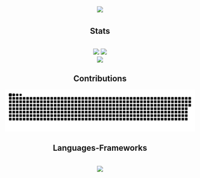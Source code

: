 <h1 align="center">
    <img src="https://readme-typing-svg.herokuapp.com/?font=Pixelify+Sans&size=30&pause=1000&color=70A5FD&center=true&vCenter=true&random=false&width=435&lines=Hello+Everyone!" />
</h1>

<h2 align="center">Stats</h2>
<br/>
<!-- Proudly created with GPRM ( https://gprm.itsvg.in ) -->

<div align=center>
  <img width=390 src="https://github-readme-stats.vercel.app/api?username=fajrulfahmi&theme=tokyonight&hide_border=true&include_all_commits=false&count_private=false"/>
  <img width=390 src="https://github-readme-streak-stats.herokuapp.com/?user=fajrulfahmi&theme=tokyonight&hide_border=true" />
  <br/>
  <img width=325 align="center" src="https://github-readme-stats.vercel.app/api/top-langs/?username=fajrulfahmi&theme=tokyonight&hide_border=true&include_all_commits=false&count_private=false&layout=compact" />
</div>

<h2 align="center">Contributions</h2>
<picture>
  <source media="(prefers-color-scheme: dark)" srcset="https://raw.githubusercontent.com/fajrulfahmi/fajrulfahmi/output/github-contribution-grid-snake-dark.svg">
<!--   <source media="(prefers-color-scheme: light)" srcset="https://raw.githubusercontent.com/fajrulfahmi/fajrulfahmi/output/github-contribution-grid-snake.svg"> -->
  <img alt="github contribution grid snake animation" src="https://raw.githubusercontent.com/fajrulfahmi/fajrulfahmi/output/github-contribution-grid-snake.svg">
</picture>

<h2 align="center">Languages-Frameworks</h2>
<br/>
<div align="center">
    <img src="https://skillicons.dev/icons?i=html,css,java,javascript,cpp,py,flask,arduino,firebase,figma" />
<!--     <img src="https://skillicons.dev/icons?i=nodejs,python,javascript,typescript,express,firebase,mongodb,c,java,nextjs,mysql,flask" /><br> -->
</div>
<br/>



